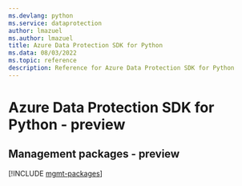 ```yaml
---
ms.devlang: python
ms.service: dataprotection
author: lmazuel
ms.author: lmazuel
title: Azure Data Protection SDK for Python
ms.data: 08/03/2022
ms.topic: reference
description: Reference for Azure Data Protection SDK for Python
---
```

# Azure Data Protection SDK for Python - preview

## Management packages - preview
[!INCLUDE [mgmt-packages](data-protection-mgmt-index.md)]